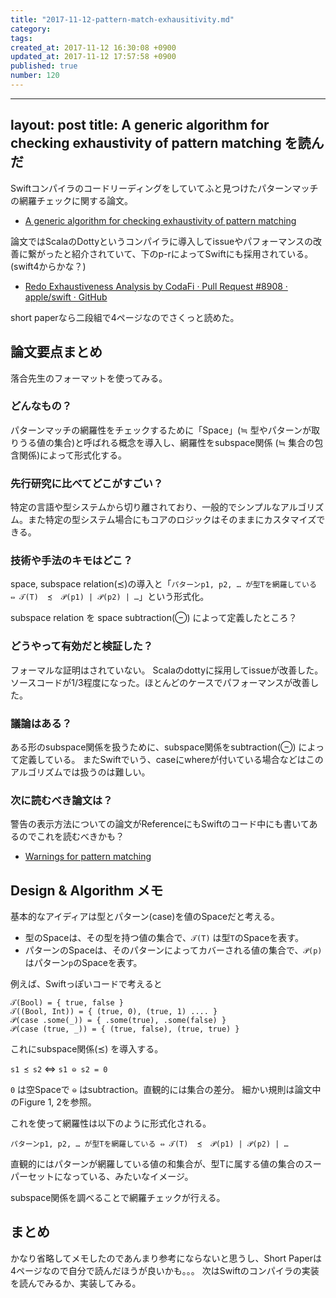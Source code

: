 ```yaml
---
title: "2017-11-12-pattern-match-exhausitivity.md"
category: 
tags: 
created_at: 2017-11-12 16:30:08 +0900
updated_at: 2017-11-12 17:57:58 +0900
published: true
number: 120
---
```


---
layout: post
title:  A generic algorithm for checking exhaustivity of pattern matching を読んだ
---

Swiftコンパイラのコードリーディングをしていてふと見つけたパターンマッチの網羅チェックに関する論文。

- [A generic algorithm for checking exhaustivity of pattern matching](https://infoscience.epfl.ch/record/225497)

論文ではScalaのDottyというコンパイラに導入してissueやパフォーマンスの改善に繋がったと紹介されていて、下のp-rによってSwiftにも採用されている。(swift4からかな？)

- [Redo Exhaustiveness Analysis by CodaFi · Pull Request #8908 · apple/swift · GitHub](https://github.com/apple/swift/pull/8908)

short paperなら二段組で4ページなのでさくっと読めた。

## 論文要点まとめ

落合先生のフォーマットを使ってみる。

### どんなもの？

パターンマッチの網羅性をチェックするために「Space」(≒ 型やパターンが取りうる値の集合)と呼ばれる概念を導入し、網羅性をsubspace関係 (≒ 集合の包含関係)によって形式化する。

### 先行研究に比べてどこがすごい？

特定の言語や型システムから切り離されており、一般的でシンプルなアルゴリズム。また特定の型システム場合にもコアのロジックはそのままにカスタマイズできる。

### 技術や手法のキモはどこ？

space, subspace relation(≾)の導入と「`パターンp1, p2, … が型Tを網羅している ⇔ 𝒯(T)  ≾  𝒫(p1) | 𝒫(p2) | …`」という形式化。

subspace relation を space subtraction(⊖) によって定義したところ？

### どうやって有効だと検証した？

フォーマルな証明はされていない。
Scalaのdottyに採用してissueが改善した。ソースコードが1/3程度になった。ほとんどのケースでパフォーマンスが改善した。

### 議論はある？

ある形のsubspace関係を扱うために、subspace関係をsubtraction(⊖) によって定義している。
またSwiftでいう、caseにwhereが付いている場合などはこのアルゴリズムでは扱うのは難しい。

### 次に読むべき論文は？

警告の表示方法についての論文がReferenceにもSwiftのコード中にも書いてあるのでこれを読むべきかも？

- [Warnings for pattern matching](http://moscova.inria.fr/~maranget/papers/warn/index.html)


## Design & Algorithm メモ

基本的なアイディアは型とパターン(case)を値のSpaceだと考える。

+ 型のSpaceは、その型を持つ値の集合で、`𝒯(T)` は型`T`のSpaceを表す。
+ パターンのSpaceは、そのパターンによってカバーされる値の集合で、`𝒫(p)` はパターン`p`のSpaceを表す。


例えば、Swiftっぽいコードで考えると

```
𝒯(Bool) = { true, false }
𝒯((Bool, Int)) = { (true, 0), (true, 1) .... }
𝒫(case .some(_)) = { .some(true), .some(false) } 
𝒫(case (true, _)) = { (true, false), (true, true) }
```

これにsubspace関係(≾) を導入する。

`s1 ≾ s2`  ⇔ `s1 ⊖ s2 = 0`

`0` は空Spaceで `⊖` はsubtraction。直観的には集合の差分。
細かい規則は論文中のFigure 1, 2を参照。

これを使って網羅性は以下のように形式化される。

`パターンp1, p2, … が型Tを網羅している ⇔ 𝒯(T)  ≾  𝒫(p1) | 𝒫(p2) | …` 

直観的にはパターンが網羅している値の和集合が、型Tに属する値の集合のスーパーセットになっている、みたいなイメージ。

subspace関係を調べることで網羅チェックが行える。

## まとめ
かなり省略してメモしたのであんまり参考にならないと思うし、Short Paperは4ページなので自分で読んだほうが良いかも。。。
次はSwiftのコンパイラの実装を読んでみるか、実装してみる。

